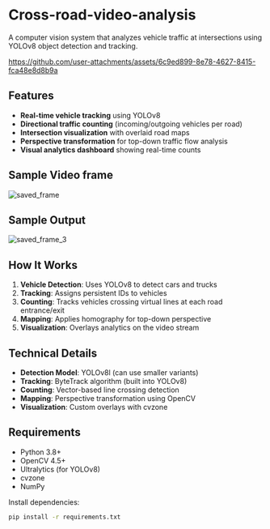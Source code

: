 # Cross-road-video-analysis
A computer vision system that analyzes vehicle traffic at intersections using YOLOv8 object detection and tracking.

https://github.com/user-attachments/assets/6c9ed899-8e78-4627-8415-fca48e8d8b9a

## Features

- **Real-time vehicle tracking** using YOLOv8
- **Directional traffic counting** (incoming/outgoing vehicles per road)
- **Intersection visualization** with overlaid road maps
- **Perspective transformation** for top-down traffic flow analysis
- **Visual analytics dashboard** showing real-time counts

## Sample Video frame
![saved_frame](https://github.com/user-attachments/assets/2160e527-9050-49a5-8cf6-47c9842b296a)

## Sample Output

![saved_frame_3](https://github.com/user-attachments/assets/508c0017-b39c-47fc-b306-09c1ed0d08e1)

## How It Works

1. **Vehicle Detection**: Uses YOLOv8 to detect cars and trucks
2. **Tracking**: Assigns persistent IDs to vehicles
3. **Counting**: Tracks vehicles crossing virtual lines at each road entrance/exit
4. **Mapping**: Applies homography for top-down perspective
5. **Visualization**: Overlays analytics on the video stream

## Technical Details

- **Detection Model**: YOLOv8l (can use smaller variants)
- **Tracking**: ByteTrack algorithm (built into YOLOv8)
- **Counting**: Vector-based line crossing detection
- **Mapping**: Perspective transformation using OpenCV
- **Visualization**: Custom overlays with cvzone

## Requirements

- Python 3.8+
- OpenCV 4.5+
- Ultralytics (for YOLOv8)
- cvzone
- NumPy

Install dependencies:
```bash
pip install -r requirements.txt
